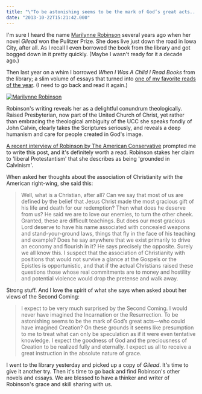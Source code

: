 ```yaml
---
title: "\"To be astonishing seems to be the mark of God’s great acts...\""
date: "2013-10-22T15:21:42.000"
---
```


I'm sure I heard the name [Marilynne Robinson](http://en.wikipedia.org/wiki/Marilynne_Robinson) several years ago when her novel _Gilead_ won the Pulitzer Prize. She does live just down the road in Iowa City, after all. As I recall I even borrowed the book from the library and got bogged down in it pretty quickly. (Maybe I wasn't ready for it a decade ago.)

Then last year on a whim I borrowed _When I Was A Child I Read Books_ from the library; a slim volume of essays that turned into [one of my favorite reads of the year](http://chrishubbs.com/2012/08/15/when-i-was-a-child-i-read-books-by-marilynne-robinson/). (I need to go back and read it again.)

[![Marilynne Robinson](//upload.wikimedia.org/wikipedia/commons/thumb/f/f0/Marilynne_Robinson.jpg/256px-Marilynne_Robinson.jpg)](http://commons.wikimedia.org/wiki/File%3AMarilynne_Robinson.jpg "By Christian Scott Heinen Bell (Own work) [CC0], via Wikimedia Commons")

Robinson's writing reveals her as a delightful conundrum theologically. Raised Presbyterian, now part of the United Church of Christ, yet rather than embracing the theological ambiguity of the UCC she speaks fondly of John Calvin, clearly takes the Scriptures seriously, and reveals a deep humanism and care for people created in God's image.

[A recent interview of Robinson by The American Conservative](http://www.theamericanconservative.com/articles/christian-not-conservative/) prompted me to write this post, and it's definitely worth a read. Robinson stakes her claim to 'liberal Protestantism' that she describes as being 'grounded in Calvinism'.

When asked her thoughts about the association of Christianity with the American right-wing, she said this:

> Well, what is a Christian, after all? Can we say that most of us are defined by the belief that Jesus Christ made the most gracious gift of his life and death for our redemption? Then what does he deserve from us? He said we are to love our enemies, to turn the other cheek. Granted, these are difficult teachings. But does our most gracious Lord deserve to have his name associated with concealed weapons and stand-your-ground laws, things that fly in the face of his teaching and example? Does he say anywhere that we exist primarily to drive an economy and flourish in it? He says precisely the opposite. Surely we all know this. I suspect that the association of Christianity with positions that would not survive a glance at the Gospels or the Epistles is opportunistic, and that if the actual Christians raised these questions those whose real commitments are to money and hostility and potential violence would drop the pretense and walk away.

Strong stuff. And I love the spirit of what she says when asked about her views of the Second Coming:

> I expect to be very much surprised by the Second Coming. I would never have imagined the Incarnation or the Resurrection. To be astonishing seems to be the mark of God’s great acts—who could have imagined Creation? On these grounds it seems like presumption to me to treat what can only be speculation as if it were even tentative knowledge. I expect the goodness of God and the preciousness of Creation to be realized fully and eternally. I expect us all to receive a great instruction in the absolute nature of grace.

I went to the library yesterday and picked up a copy of _Gilead_. It's time to give it another try. Then it's time to go back and find Robinson's other novels and essays. We are blessed to have a thinker and writer of Robinson's grace and skill sharing with us.
